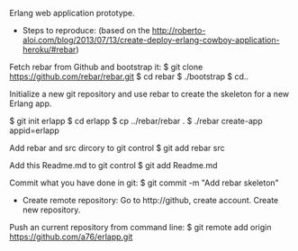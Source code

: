 Erlang web application prototype.

* Steps to reproduce:
(based on the http://roberto-aloi.com/blog/2013/07/13/create-deploy-erlang-cowboy-application-heroku/#rebar)

Fetch rebar from Github and bootstrap it:
$ git clone  https://github.com/rebar/rebar.git
$ cd rebar
$ ./bootstrap
$ cd..

Initialize a new git repository and use rebar to create the skeleton for a new Erlang app.

$ git init erlapp
$ cd erlapp
$ cp ../rebar/rebar .
$ ./rebar create-app appid=erlapp

Add rebar and src dircory to git control
$ git add rebar src

Add this Readme.md to git control
$ git add Readme.md

Commit what you have done in git:
$ git commit -m "Add rebar skeleton"

* Create remote repository:
Go to http://github, create account.
Create new repository.

Push an current repository from command line:
$ git remote add origin https://github.com/a76/erlapp.git

